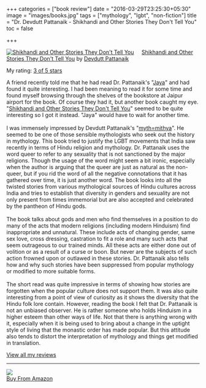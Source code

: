 +++
categories = ["book review"]
date = "2016-03-29T23:25:30+05:30"
image = "images/books.jpg"
tags = ["mythology", "lgbt", "non-fiction"]
title = "Dr. Devdutt Pattanaik - Shikhandi and Other Stories They Don't Tell You"
toc = false

+++

<a href="https://www.goodreads.com/book/show/22697803-shikhandi-and-other-stories-they-don-t-tell-you" style="float: left; padding-right: 20px"><img border="0" alt="Shikhandi and Other Stories They Don't Tell You" src="https://d.gr-assets.com/books/1404891942m/22697803.jpg" /></a><a href="https://www.goodreads.com/book/show/22697803-shikhandi-and-other-stories-they-don-t-tell-you">Shikhandi and Other Stories They Don't Tell You</a> by <a href="https://www.goodreads.com/author/show/200940.Devdutt_Pattanaik">Devdutt Pattanaik</a>

My rating: <a href="https://www.goodreads.com/review/show/1591799330">3 of 5 stars</a>

A friend recently told me that he had read Dr. Pattanaik's "<a href="https://www.goodreads.com/book/show/9864913-jaya">Jaya</a>" and had found it quite interesting. I had been meaning to read it for some time and found myself browsing through the shelves of the bookstore at Jaipur airport for the book. Of course they had it, but another book caught my eye. "<a href="https://www.goodreads.com/book/show/22697803.Shikhandi_and_Other_Stories_They_Don_t_Tell_You" title="Shikhandi and Other Stories They Don't Tell You by Devdutt Pattanaik">Shikhandi and Other Stories They Don't Tell You</a>" seemed to be quite interesting so I got it instead. "Jaya" would have to wait for another time.<br><br>I was immensely impressed by Devdutt Pattanaik's "<a href="http://bookedvorm.blogspot.in/2014/05/mythmithya-dr-devdutt-pattanaik.html" rel="nofollow">myth=mithya</a>". He seemed to be one of those sensible mythologists who seek out the history in mythology. This book tried to justify the LGBT movements that India saw recently in terms of Hindu religion and mythology. Dr. Pattanaik uses the word queer to refer to any sexuality that is not sanctioned by the major religions. Though the usage of the word might seem a bit ironic, especially when the author is arguing that the queer are just as natural as the non-queer, but if you rid the word of all the negative connotations that it has gathered over time, it is just another word. The book looks into all the twisted stories from various mythological sources of Hindu cultures across India and tries to establish that diversity in genders and sexuality are not only present from times immemorial but are also accepted and celebrated by the pantheon of Hindu gods.<br><br>The book talks about gods and men who find themselves in a position to do many of the acts that modern religions (including modern Hinduism) find inappropriate and unnatural. These include acts of changing gender, same sex love, cross dressing, castration to fit a role and many such acts that seem outrageous to our trained minds. All these acts are either done out of volition or as a result of a curse or boon. But never are the subjects of such action frowned upon or outlawed in these stories. Dr. Pattanaik also tells how and why such stories have been suppressed from popular mythology or modified to more suitable forms.<br><br>The short read was quite impressive in terms of showing how stories are forgotten when the popular culture does not support them. It was also quite interesting from a point of view of curiosity as it shows the diversity that the Hindu folk lore contain. However, reading the book I felt that Dr. Pattanaik is not an unbiased observer. He is rather someone who holds Hinduism in a higher esteem than other ways of life. Not that there is anything wrong with it, especially when it is being used to bring about a change in the uptight style of living that the monastic order has made popular. But this attitude also tends to distort the interpretation of mythology and things get modified in translation.

<a href="https://www.goodreads.com/review/list/20996466-karan-gupta">View all my reviews</a>

<hr />

<p class="unscaledimg">
	<a rel="nofollow" href="http://www.amazon.in/gp/product/9383074841/ref=as_li_tl?ie=UTF8&camp=3626&creative=24790&creativeASIN=9383074841&linkCode=as2&tag=readings0c-21"><img border="0" src="http://ws-in.amazon-adsystem.com/widgets/q?_encoding=UTF8&ASIN=9383074841&Format=_SL110_&ID=AsinImage&MarketPlace=IN&ServiceVersion=20070822&WS=1&tag=readings0c-21" ><br />Buy From Amazon</a><img src="http://ir-in.amazon-adsystem.com/e/ir?t=readings0c-21&l=as2&o=31&a=9383074841" width="1" height="1" border="0" alt="" style="border:none !important; margin:0px !important;" />	
</p>